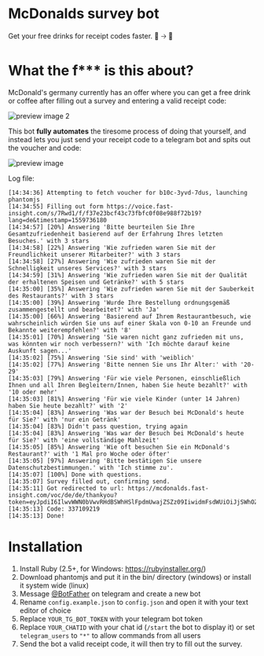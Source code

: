# McDonalds survey bot
Get your free drinks for receipt codes faster. 🧾 🡢 🥤

# What the f*** is this about?
McDonald's germany currently has an offer where you can get a free drink or coffee after filling out a survey and entering a valid receipt code:

![preview image 2](https://i.imgur.com/3cQjqCZ.png)

This bot **fully automates** the tiresome process of doing that yourself, and instead lets you just send your receipt code to a telegram bot and spits out the voucher and code:

![preview image](https://i.imgur.com/6WCKahA.png)

Log file:
```
[14:34:36] Attempting to fetch voucher for b10c-3yvd-7dus, launching phantomjs
[14:34:55] Filling out form https://voice.fast-insight.com/s/7Rwd1/f/f37e23bcf43c73fbfc0f08e988f72b19?lang=de&timestamp=1559736180
[14:34:57] [20%] Answering 'Bitte beurteilen Sie Ihre Gesamtzufriedenheit basierend auf der Erfahrung Ihres letzten Besuches.' with 3 stars
[14:34:58] [22%] Answering 'Wie zufrieden waren Sie mit der Freundlichkeit unserer Mitarbeiter?' with 3 stars
[14:34:58] [27%] Answering 'Wie zufrieden waren Sie mit der Schnelligkeit unseres Services?' with 3 stars
[14:34:59] [31%] Answering 'Wie zufrieden waren Sie mit der Qualität der erhaltenen Speisen und Getränke?' with 5 stars
[14:35:00] [35%] Answering 'Wie zufrieden waren Sie mit der Sauberkeit des Restaurants?' with 3 stars
[14:35:00] [39%] Answering 'Wurde Ihre Bestellung ordnungsgemäß zusammengestellt und bearbeitet?' with 'Ja'
[14:35:00] [66%] Answering 'Basierend auf Ihrem Restaurantbesuch, wie wahrscheinlich würden Sie uns auf einer Skala von 0-10 an Freunde und Bekannte weiterempfehlen?' with '8'
[14:35:01] [70%] Answering 'Sie waren nicht ganz zufrieden mit uns, was könnten wir noch verbessern?' with 'Ich möchte darauf keine Auskunft sagen...'
[14:35:02] [75%] Answering 'Sie sind' with 'weiblich'
[14:35:02] [77%] Answering 'Bitte nennen Sie uns Ihr Alter:' with '20-29'
[14:35:03] [79%] Answering 'Für wie viele Personen, einschließlich Ihnen und all Ihren Begleitern/Innen, haben Sie heute bezahlt?' with '10 oder mehr'
[14:35:03] [81%] Answering 'Für wie viele Kinder (unter 14 Jahren) haben Sie heute bezahlt?' with '2'
[14:35:04] [83%] Answering 'Was war der Besuch bei McDonald's heute für Sie?' with 'nur ein Getränk'
[14:35:04] [83%] Didn't pass question, trying again
[14:35:04] [83%] Answering 'Was war der Besuch bei McDonald's heute für Sie?' with 'eine vollständige Mahlzeit'
[14:35:05] [85%] Answering 'Wie oft besuchen Sie ein McDonald's Restaurant?' with '1 Mal pro Woche oder öfter'
[14:35:05] [97%] Answering 'Bitte bestätigen Sie unsere Datenschutzbestimmungen.' with 'Ich stimme zu'.
[14:35:07] [100%] Done with questions.
[14:35:07] Survey filled out, confirming send.
[14:35:11] Got redirected to url: https://mcdonalds.fast-insight.com/voc/de/de/thankyou?token=eyJpdiI6IlwvWWN0bVwvRHdBSWhHSlFpdmUwajZSZz09IiwidmFsdWUiOiJjSWhOZnVmdlJGYkxmRVwvTythQ0lVd0k1a2s3OUZndE41S3Y4alM4ZG5Tbz0iLCJtYWMiOiIyZWZmNTViNzc5ZDdiMjJjNTMxOTM5OTRhNzk0NzYxYTBhZWU2ODA1Njg5ZGYyNjY5Mzg1OTZjYWIzMThjNDE0In0=&invoice=b10c3yvd7dus&store=132
[14:35:13] Code: 337109219
[14:35:13] Done!
```

# Installation
1. Install Ruby (2.5+, for Windows: https://rubyinstaller.org/)
2. Download phantomjs and put it in the bin/ directory (windows) or install it system wide (linux)
3. Message [@BotFather](https://t.me/@BotFather) on telegram and create a new bot
4. Rename `config.example.json` to `config.json` and open it with your text editor of choice
5. Replace `YOUR_TG_BOT_TOKEN` with your telegram bot token
6. Replace `YOUR_CHATID` with your chat id (`/start` the bot to display it) or set `telegram_users` to `"*"` to allow commands from all users
7. Send the bot a valid receipt code, it will then try to fill out the survey.
